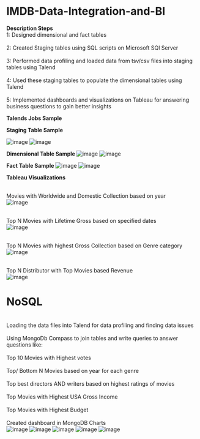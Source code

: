 # IMDB-Data-Integration-and-BI

<b> Description Steps </b>
<br>1: Designed dimensional and fact tables </br>
<br>2: Created Staging tables using SQL scripts on Microsoft SQl Server </br>
<br>3: Performed data profiling and loaded data from tsv/csv files into staging tables using Talend </br>
<br>4: Used these staging tables to populate the dimensional tables using Talend </br>
<br>5: Implemented dashboards and visualizations on Tableau for answering business questions to gain better insights </br>

<b> Talends Jobs Sample </b>

<b> Staging Table Sample </b>

![image](https://user-images.githubusercontent.com/55294349/118553111-e21e9b00-b72d-11eb-897c-ff3728180bd5.png)
![image](https://user-images.githubusercontent.com/55294349/118553140-ea76d600-b72d-11eb-8702-53dcdec56f58.png)

<b> Dimensional Table Sample </b>
![image](https://user-images.githubusercontent.com/55294349/118553353-3295f880-b72e-11eb-800a-26604ffb7739.png)
![image](https://user-images.githubusercontent.com/55294349/118553368-375aac80-b72e-11eb-9183-7896660b888f.png)

<b> Fact Table Sample </b>
![image](https://user-images.githubusercontent.com/55294349/118553440-522d2100-b72e-11eb-82a3-aad3a3d09e5b.png)
![image](https://user-images.githubusercontent.com/55294349/118553461-59542f00-b72e-11eb-99d1-15350ada1149.png)
 
 <b> Tableau Visualizations </b>
 
 <br> Movies with Worldwide and Domestic  Collection based on year </br>
 ![image](https://user-images.githubusercontent.com/55294349/118554998-27dc6300-b730-11eb-9d8b-40b2be924ba3.png)
 
 <br> Top N Movies with Lifetime Gross based on specified dates </br>
 ![image](https://user-images.githubusercontent.com/55294349/118555136-4e020300-b730-11eb-86ba-63346114d8bc.png)
 
 <br> Top N Movies with highest Gross Collection based on Genre category </br>
 ![image](https://user-images.githubusercontent.com/55294349/118913912-59a02600-b8f8-11eb-8c02-ca7caea0b5f2.png)
 
 <br> Top N Distributor with Top Movies based Revenue </br>
 ![image](https://user-images.githubusercontent.com/55294349/118555401-a6390500-b730-11eb-9744-eb15c4948a99.png)
 
 # NoSQL
 
 <br> Loading the data files into Talend for data profiling and finding data issues </br>
 <br> Using MongoDb Compass to join tables and write queries to answer questions like: </br>
 <br>Top 10 Movies with Highest votes</br>
 <br> Top/ Bottom N Movies based on year for each genre </br>
 <br> Top best directors AND writers based on highest ratings of movies </br>
 <br> Top Movies with Highest USA Gross Income </br>
 <br> Top Movies with Highest Budget </br>
 <br> Created dashboard in MongoDB Charts </br>
 ![image](https://user-images.githubusercontent.com/55294349/126888056-fa09a241-1ddf-497f-9f9b-1e175b886270.png)
 ![image](https://user-images.githubusercontent.com/55294349/126888069-dee1d11e-b808-4f4b-a940-e1529017d011.png)
 ![image](https://user-images.githubusercontent.com/55294349/126888073-b455bbaf-423f-4051-957e-357538228ab5.png)
 ![image](https://user-images.githubusercontent.com/55294349/126888078-b7988b34-ee44-4506-8116-b180f5fe1986.png)
 ![image](https://user-images.githubusercontent.com/55294349/126888083-94dd01cc-5f6b-4f91-b34c-f1a671609063.png)





 



 
 
